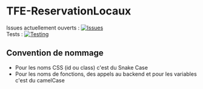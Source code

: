 # TFE-ReservationLocaux
Issues actuellement ouverts : [![Issues][issues-shield]][issues-url]  
Tests : [![Testing][Code Client Test-shield]][Code Client Test-url] 

## Convention de nommage
- Pour les noms CSS (id ou class) c'est du Snake Case
- Pour les noms de fonctions, des appels au backend et pour les variables c'est du camelCase



<!--------Variables------->
[Issues-shield]: https://img.shields.io/github/issues/KeviinKeurvels/TFE-ReservationLocaux.svg
[Issues-url]: https://github.com/KeviinKeurvels/TFE-ReservationLocaux/issues
[Code Client Test-shield]: https://github.com/KeviinKeurvels/TFE-ReservationLocaux/actions/workflows/code_client_test.yml/badge.svg
[Code Client Test-url]: https://github.com/KeviinKeurvels/TFE-ReservationLocaux/actions/workflows/code_client_test.yml
